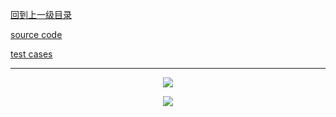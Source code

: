 [回到上一级目录](https://github.com/zhaochenyou/Way-to-Algorithm/blob/master/Chapter-2-Search/README.md)

[source code](https://github.com/zhaochenyou/Way-to-Algorithm/blob/master/Chapter-2-Search/src/Recursion.hpp)

[test cases](https://github.com/zhaochenyou/Way-to-Algorithm/blob/master/Chapter-2-Search/src/Recursion.cpp)

----------
<p align="center"><img src="https://github.com/zhaochenyou/Way-to-Algorithm/raw/master/Chapter-2-Search/res/Recursion1.png" /></p>
<p align="center"><img src="https://github.com/zhaochenyou/Way-to-Algorithm/raw/master/Chapter-2-Search/res/Recursion2.png" /></p>

